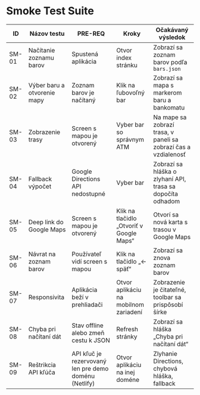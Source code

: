 # Smoke Test Suite

| ID  | Názov testu | PRE-REQ | Kroky | Očakávaný výsledok |
|-----|-------------|----------------|-------|--------------------|
| SM-01 | Načítanie zoznamu barov | Spustená aplikácia | Otvor index stránku | Zobrazí sa zoznam barov podľa `bars.json` |
| SM-02 | Výber baru a otvorenie mapy | Zoznam barov je načítaný | Klik na ľubovoľný bar | Zobrazí sa mapa s markerom baru a bankomatu |
| SM-03 | Zobrazenie trasy | Screen s mapou je otvorený | Vyber bar so správnym ATM | Na mape sa zobrazí trasa, v paneli sa zobrazí čas a vzdialenosť |
| SM-04 | Fallback výpočet | Google Directions API nedostupné | Vyber bar | Zobrazí sa hláška o zlyhaní API, trasa sa dopočíta odhadom |
| SM-05 | Deep link do Google Maps | Screen s mapou je otvorený | Klik na tlačidlo „Otvoriť v Google Maps“ | Otvorí sa nová karta s trasou v Google Maps |
| SM-06 | Návrat na zoznam barov | Používateľ vidí screen s mapou | Klik na tlačidlo „← späť“ | Zobrazí sa znova zoznam barov |
| SM-07 | Responsivita | Aplikácia beží v prehliadači | Otvor aplikáciu na mobilnom zariadení | Zobrazenie je čitateľné, toolbar sa prispôsobí šírke |
| SM-08 | Chyba pri načítaní dát | Stav offline alebo zmeň cestu k JSON | Refresh stránky | Zobrazí sa hláška „Chyba pri načítaní dát“ |
| SM-09 | Reštrikcia API kľúča | API kľuč je rezervovaný len pre demo doménu (Netlify) | Otvor aplikáciu na inej doméne | Zlyhanie Directions, chybová hláška, fallback  |

